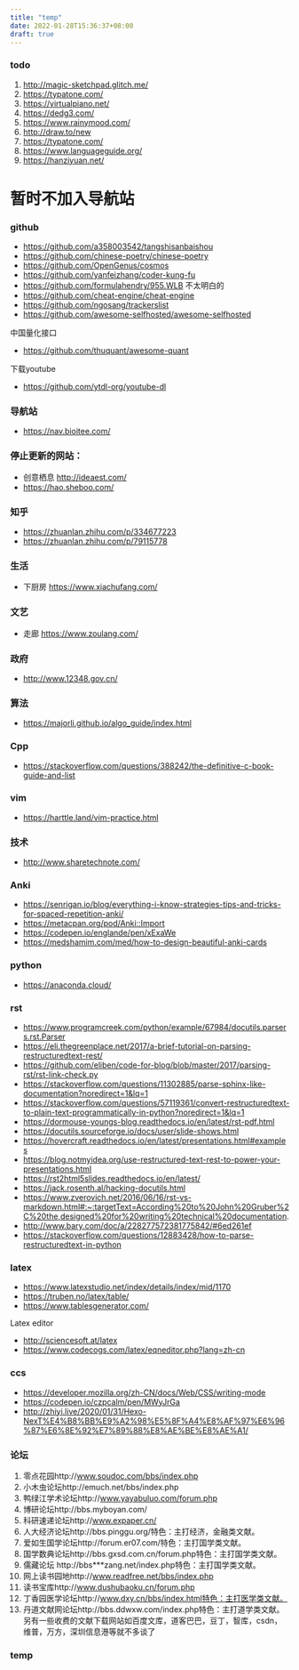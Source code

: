```yaml
---
title: "temp"
date: 2022-01-28T15:36:37+08:00
draft: true
---
```



### todo

1. http://magic-sketchpad.glitch.me/
2. https://typatone.com/
3. https://virtualpiano.net/
4. https://dedg3.com/
5. https://www.rainymood.com/
6. http://draw.to/new
7. https://typatone.com/
8. https://www.languageguide.org/
9. https://hanziyuan.net/



# 暂时不加入导航站

### github
- https://github.com/a358003542/tangshisanbaishou
- https://github.com/chinese-poetry/chinese-poetry
- https://github.com/OpenGenus/cosmos
- https://github.com/yanfeizhang/coder-kung-fu
- https://github.com/formulahendry/955.WLB
不太明白的
- https://github.com/cheat-engine/cheat-engine
- https://github.com/ngosang/trackerslist
- https://github.com/awesome-selfhosted/awesome-selfhosted

中国量化接口
- https://github.com/thuquant/awesome-quant

下载youtube
- https://github.com/ytdl-org/youtube-dl

### 导航站
- https://nav.bioitee.com/


### 停止更新的网站：
- 创意栖息 http://ideaest.com/
- https://hao.sheboo.com/

### 知乎
- https://zhuanlan.zhihu.com/p/334677223
- https://zhuanlan.zhihu.com/p/79115778

### 生活

- 下厨房 https://www.xiachufang.com/

### 文艺

- 走廊 https://www.zoulang.com/

### 政府
- http://www.12348.gov.cn/

### 算法

- https://majorli.github.io/algo_guide/index.html

### Cpp
- https://stackoverflow.com/questions/388242/the-definitive-c-book-guide-and-list

### vim 

- https://harttle.land/vim-practice.html

### 技术

- http://www.sharetechnote.com/

### Anki

- https://senrigan.io/blog/everything-i-know-strategies-tips-and-tricks-for-spaced-repetition-anki/
- https://metacpan.org/pod/Anki::Import
- https://codepen.io/englande/pen/xExaWe
- https://medshamim.com/med/how-to-design-beautiful-anki-cards

### python

- https://anaconda.cloud/

### rst

- https://www.programcreek.com/python/example/67984/docutils.parsers.rst.Parser
- https://eli.thegreenplace.net/2017/a-brief-tutorial-on-parsing-restructuredtext-rest/
- https://github.com/eliben/code-for-blog/blob/master/2017/parsing-rst/rst-link-check.py
- https://stackoverflow.com/questions/11302885/parse-sphinx-like-documentation?noredirect=1&lq=1
- https://stackoverflow.com/questions/57119361/convert-restructuredtext-to-plain-text-programmatically-in-python?noredirect=1&lq=1
- https://dormouse-youngs-blog.readthedocs.io/en/latest/rst-pdf.html
- https://docutils.sourceforge.io/docs/user/slide-shows.html
- https://hovercraft.readthedocs.io/en/latest/presentations.html#examples
- https://blog.notmyidea.org/use-restructured-text-rest-to-power-your-presentations.html
- https://rst2html5slides.readthedocs.io/en/latest/
- https://jack.rosenth.al/hacking-docutils.html
- https://www.zverovich.net/2016/06/16/rst-vs-markdown.html#:~:targetText=According%20to%20John%20Gruber%2C%20the,designed%20for%20writing%20technical%20documentation.
- http://www.bary.com/doc/a/228277572381775842/#6ed261ef
- https://stackoverflow.com/questions/12883428/how-to-parse-restructuredtext-in-python

### latex

- https://www.latexstudio.net/index/details/index/mid/1170
- https://truben.no/latex/table/
- https://www.tablesgenerator.com/

Latex editor
- http://sciencesoft.at/latex
- https://www.codecogs.com/latex/eqneditor.php?lang=zh-cn

### ccs
- https://developer.mozilla.org/zh-CN/docs/Web/CSS/writing-mode
- https://codepen.io/czpcalm/pen/MWyJrGa
- http://zhiyi.live/2020/01/31/Hexo-NexT%E4%B8%BB%E9%A2%98%E5%8F%A4%E8%AF%97%E6%96%87%E6%8E%92%E7%89%88%E8%AE%BE%E8%AE%A1/

### 论坛

1. 零点花园http://www.soudoc.com/bbs/index.php
2. 小木虫论坛http://emuch.net/bbs/index.php
3. 鸭绿江学术论坛http://www.yayabuluo.com/forum.php
4. 博研论坛http://bbs.myboyan.com/
5. 科研速递论坛http://www.expaper.cn/
6. 人大经济论坛http://bbs.pinggu.org/特色：主打经济，金融类文献。
7. 爱如生国学论坛http://forum.er07.com/特色：主打国学类文献。
8. 国学数典论坛http://bbs.gxsd.com.cn/forum.php特色：主打国学类文献。
9. 儒藏论坛 http://bbs***zang.net/index.php特色：主打国学类文献。
10. 网上读书园地http://www.readfree.net/bbs/index.php
11. 读书宝库http://www.dushubaoku.cn/forum.php
12. 丁香园医学论坛http://www.dxy.cn/bbs/index.html特色：主打医学类文献。
13. 丹道文献网论坛http://bbs.ddwxw.com/index.php特色：主打道学类文献。另有一些收费的文献下载网站如百度文库，道客巴巴，豆丁，智库，csdn，维普，万方，深圳信息港等就不多谈了

### temp
